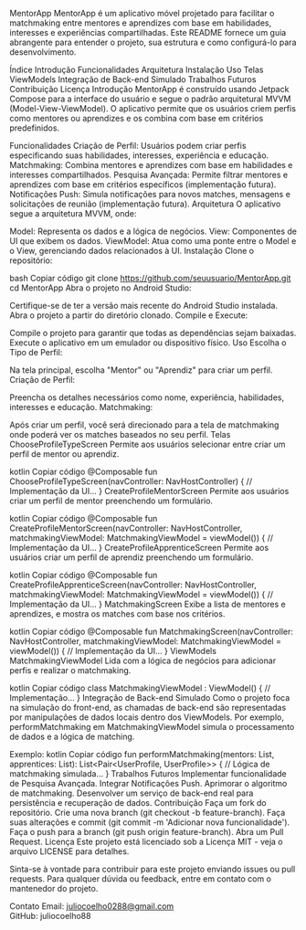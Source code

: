 MentorApp
MentorApp é um aplicativo móvel projetado para facilitar o matchmaking entre mentores e aprendizes com base em habilidades, interesses e experiências compartilhadas. Este README fornece um guia abrangente para entender o projeto, sua estrutura e como configurá-lo para desenvolvimento.

Índice
Introdução
Funcionalidades
Arquitetura
Instalação
Uso
Telas
ViewModels
Integração de Back-end Simulado
Trabalhos Futuros
Contribuição
Licença
Introdução
MentorApp é construído usando Jetpack Compose para a interface do usuário e segue o padrão arquitetural MVVM (Model-View-ViewModel). O aplicativo permite que os usuários criem perfis como mentores ou aprendizes e os combina com base em critérios predefinidos.

Funcionalidades
Criação de Perfil: Usuários podem criar perfis especificando suas habilidades, interesses, experiência e educação.
Matchmaking: Combina mentores e aprendizes com base em habilidades e interesses compartilhados.
Pesquisa Avançada: Permite filtrar mentores e aprendizes com base em critérios específicos (implementação futura).
Notificações Push: Simula notificações para novos matches, mensagens e solicitações de reunião (implementação futura).
Arquitetura
O aplicativo segue a arquitetura MVVM, onde:

Model: Representa os dados e a lógica de negócios.
View: Componentes de UI que exibem os dados.
ViewModel: Atua como uma ponte entre o Model e o View, gerenciando dados relacionados à UI.
Instalação
Clone o repositório:

bash
Copiar código
git clone https://github.com/seuusuario/MentorApp.git
cd MentorApp
Abra o projeto no Android Studio:

Certifique-se de ter a versão mais recente do Android Studio instalada.
Abra o projeto a partir do diretório clonado.
Compile e Execute:

Compile o projeto para garantir que todas as dependências sejam baixadas.
Execute o aplicativo em um emulador ou dispositivo físico.
Uso
Escolha o Tipo de Perfil:

Na tela principal, escolha "Mentor" ou "Aprendiz" para criar um perfil.
Criação de Perfil:

Preencha os detalhes necessários como nome, experiência, habilidades, interesses e educação.
Matchmaking:

Após criar um perfil, você será direcionado para a tela de matchmaking onde poderá ver os matches baseados no seu perfil.
Telas
ChooseProfileTypeScreen
Permite aos usuários selecionar entre criar um perfil de mentor ou aprendiz.

kotlin
Copiar código
@Composable
fun ChooseProfileTypeScreen(navController: NavHostController) {
    // Implementação da UI...
}
CreateProfileMentorScreen
Permite aos usuários criar um perfil de mentor preenchendo um formulário.

kotlin
Copiar código
@Composable
fun CreateProfileMentorScreen(navController: NavHostController, matchmakingViewModel: MatchmakingViewModel = viewModel()) {
    // Implementação da UI...
}
CreateProfileApprenticeScreen
Permite aos usuários criar um perfil de aprendiz preenchendo um formulário.

kotlin
Copiar código
@Composable
fun CreateProfileApprenticeScreen(navController: NavHostController, matchmakingViewModel: MatchmakingViewModel = viewModel()) {
    // Implementação da UI...
}
MatchmakingScreen
Exibe a lista de mentores e aprendizes, e mostra os matches com base nos critérios.

kotlin
Copiar código
@Composable
fun MatchmakingScreen(navController: NavHostController, matchmakingViewModel: MatchmakingViewModel = viewModel()) {
    // Implementação da UI...
}
ViewModels
MatchmakingViewModel
Lida com a lógica de negócios para adicionar perfis e realizar o matchmaking.

kotlin
Copiar código
class MatchmakingViewModel : ViewModel() {
    // Implementação...
}
Integração de Back-end Simulado
Como o projeto foca na simulação do front-end, as chamadas de back-end são representadas por manipulações de dados locais dentro dos ViewModels. Por exemplo, performMatchmaking em MatchmakingViewModel simula o processamento de dados e a lógica de matching.

Exemplo:
kotlin
Copiar código
fun performMatchmaking(mentors: List<UserProfile>, apprentices: List<UserProfile>): List<Pair<UserProfile, UserProfile>> {
    // Lógica de matchmaking simulada...
}
Trabalhos Futuros
Implementar funcionalidade de Pesquisa Avançada.
Integrar Notificações Push.
Aprimorar o algoritmo de matchmaking.
Desenvolver um serviço de back-end real para persistência e recuperação de dados.
Contribuição
Faça um fork do repositório.
Crie uma nova branch (git checkout -b feature-branch).
Faça suas alterações e commit (git commit -m 'Adicionar nova funcionalidade').
Faça o push para a branch (git push origin feature-branch).
Abra um Pull Request.
Licença
Este projeto está licenciado sob a Licença MIT - veja o arquivo LICENSE para detalhes.

Sinta-se à vontade para contribuir para este projeto enviando issues ou pull requests. Para qualquer dúvida ou feedback, entre em contato com o mantenedor do projeto.

Contato
Email: juliocoelho0288@gmail.com  
GitHub: juliocoelho88

